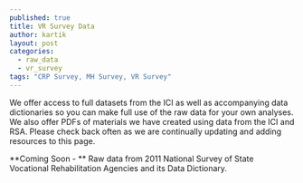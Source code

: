 ```yaml
---
published: true
title: VR Survey Data
author: kartik
layout: post
categories: 
  - raw_data
  - vr_survey
tags: "CRP Survey, MH Survey, VR Survey"
---
```


<p>We offer access to full datasets from the ICI as well as accompanying data dictionaries so you can make full use of the raw data for your own analyses. We also offer PDFs of materials we have created using data from the ICI and RSA. Please check back often as we are continually updating and adding resources to this page.</p>

**Coming Soon - **
Raw data from 2011 National Survey of State Vocational Rehabilitation Agencies and its Data Dictionary. <!--- Remove this piece when the filed mentioned below are updated--->

<!--- <ul>
	<li>2011 National Survey of State Vocational Rehabilitation Agencies (<a href="/files/VRSurvey_ExploreVR.xlsx">Excel</a>, <a href="/files/VRSurvey_ExploreVR.csv">CSV</a>)</li>
	<li>2011 National Survey of State Vocational Rehabilitation Agencies Data Dictionary - updated 06/2012 (<a href="/files/Data Dictionary_VR_4.0.pdf">PDF</a>)</li>
</ul> --->

